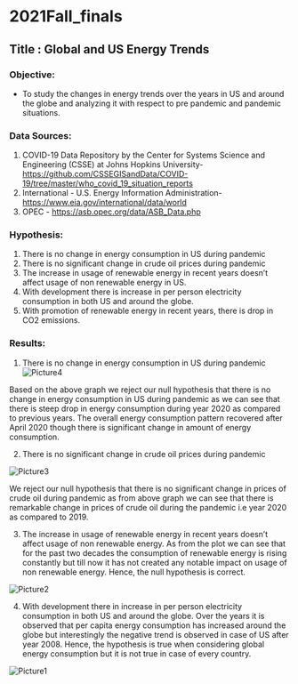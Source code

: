 # 2021Fall_finals
## Title : Global and US Energy Trends
### Objective: 
- To study the changes in energy trends over the years in US and around the globe and  analyzing it with respect to pre pandemic and pandemic situations.
### Data Sources:
1.	COVID-19 Data Repository by the Center for Systems Science and Engineering (CSSE) at Johns Hopkins University- https://github.com/CSSEGISandData/COVID-19/tree/master/who_covid_19_situation_reports
3.	International - U.S. Energy Information Administration-https://www.eia.gov/international/data/world
4.	OPEC - https://asb.opec.org/data/ASB_Data.php
### Hypothesis:
1.	There is no change in energy consumption in US during pandemic
2.	There is no significant change in crude oil prices during pandemic
3.	The increase in usage of renewable energy in recent years doesn’t affect usage of non renewable energy in US.
4.	With development there is increase in per person electricity consumption in both US and around the globe.
5.	With promotion of renewable energy in recent years, there is drop in CO2 emissions.
### Results:
1.	There is no change in energy consumption in US during pandemic 
 ![Picture4](https://user-images.githubusercontent.com/63721840/144547590-d219ff2f-bc7e-4b3a-beab-a86e47426c45.png)

Based on the above graph we reject our null hypothesis that there is no change in energy consumption in US during pandemic as we can see that there is steep drop in energy consumption during year 2020 as compared to previous years. The overall energy consumption pattern recovered after April 2020 though there is significant change in amount of energy consumption.

2.	There is no significant change in crude oil prices during pandemic
 
 ![Picture3](https://user-images.githubusercontent.com/63721840/144547532-229e6e95-873a-494a-a75c-dab77d9e8d4a.png)

We reject our null hypothesis that there is no significant change in prices of crude oil during pandemic as from above graph we can see that there is remarkable change in prices of crude oil during the pandemic i.e year 2020 as compared to 2019.

3.	The increase in usage of renewable energy in recent years doesn’t affect usage of non renewable energy.
As from the plot we can see that for the past two decades the consumption of renewable energy is rising constantly but till now it has not created any notable impact on usage of non renewable energy. Hence, the null hypothesis is correct.



![Picture2](https://user-images.githubusercontent.com/63721840/144547477-2ba2911e-7945-40f6-a91e-46dd29d0bcfd.png)


4.	With development there in increase in per person electricity consumption in both US and around the globe.
Over the years it is observed that per capita energy consumption has increased around the globe but interestingly the negative trend is observed in case of US after year 2008. Hence, the hypothesis is true when considering global energy consumption but it is not true in case of every country.

![Picture1](https://user-images.githubusercontent.com/63721840/144547450-d814b167-9334-4e63-9ee0-2de24c7af590.png)
